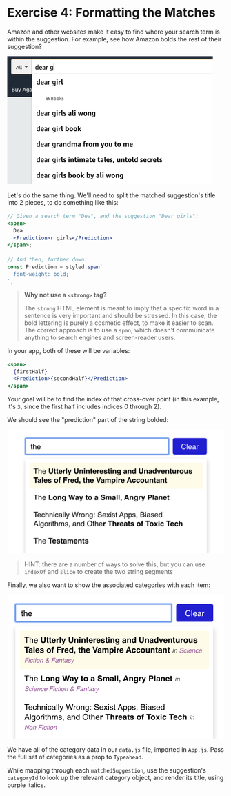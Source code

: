 # Exercise 4: Formatting the Matches

Amazon and other websites make it easy to find where your search term is within the suggestion. For example, see how Amazon bolds the rest of their suggestion?

![Amazon bolding suggestions](../__lecture/assets/amazon.png)

Let's do the same thing. We'll need to split the matched suggestion's title into 2 pieces, to do something like this:

```jsx
// Given a search term "Dea", and the suggestion "Dear girls":
<span>
  Dea
  <Prediction>r girls</Prediction>
</span>;

// And then, further down:
const Prediction = styled.span`
  font-weight: bold;
`;
```

> **Why not use a `<strong>` tag?**
>
> The `strong` HTML element is meant to imply that a specific word in a sentence is very important and should be stressed. In this case, the bold lettering is purely a cosmetic effect, to make it easier to scan. The correct approach is to use a `span`, which doesn't communicate anything to search engines and screen-reader users.

In your app, both of these will be variables:

```jsx
<span>
  {firstHalf}
  <Prediction>{secondHalf}</Prediction>
</span>
```

Your goal will be to find the index of that cross-over point (in this example, it's `3`, since the first half includes indices 0 through 2).

We should see the "prediction" part of the string bolded:

![working demo](../__lecture/assets/bolded.png)

> HINT: there are a number of ways to solve this, but you can use `indexOf` and `slice` to create the two string segments

Finally, we also want to show the associated categories with each item:

![working demo](../__lecture/assets/category-render.png)

We have all of the category data in our `data.js` file, imported in `App.js`. Pass the full set of categories as a prop to `Typeahead`.

While mapping through each `matchedSuggestion`, use the suggestion's `categoryId` to look up the relevant category object, and render its title, using purple italics.
